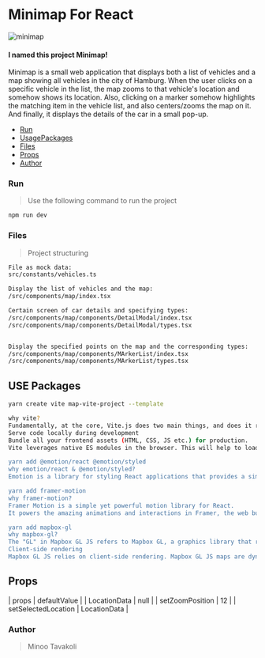 # Minimap For React

![minimap](https://imageupload.io/ib/tYll9Sh5MEQm18q_1691943250.png)

#### I named this project Minimap!

Minimap is a small web application that displays both a list of vehicles and a map showing all vehicles in the city of Hamburg.
When the user clicks on a specific vehicle in the list, the map zooms to that vehicle's location and somehow shows its location.
Also, clicking on a marker somehow highlights the matching item in the vehicle list, and also centers/zooms the map on it.
And finally, it displays the details of the car in a small pop-up.

- [Run](#Run)
- [UsagePackages](#UsePackages)
- [Files](#Files)
- [Props](#Props)
- [Author](#Author)

### Run

> Use the following command to run the project

```bash
npm run dev
```

### Files

> Project structuring

```bash
File as mock data:
src/constants/vehicles.ts

Display the list of vehicles and the map:
/src/components/map/index.tsx

Certain screen of car details and specifying types:
/src/components/map/components/DetailModal/index.tsx
/src/components/map/components/DetailModal/types.tsx


Display the specified points on the map and the corresponding types:
/src/components/map/components/MArkerList/index.tsx
/src/components/map/components/MArkerList/types.tsx
```

## USE Packages

```bash
yarn create vite map-vite-project --template

why vite?
Fundamentally, at the core, Vite.js does two main things, and does it really well:
Serve code locally during development
Bundle all your frontend assets (HTML, CSS, JS etc.) for production.
Vite leverages native ES modules in the browser. This will help to load your code instantly, no matter how large your module dependencies are or how large the application code has become. Vite also uses Hot Module Replacement (HMR). HMR accounts for the fast and effective part of Vite, as it watches for state changes in the application and adds and/or removes modules while the application is running without prompting a full reload of the application. What this means for the developers is you can see the changes you make to your code instantly right in your browser as you're coding.

yarn add @emotion/react @emotion/styled
why emotion/react & @emotion/styled?
Emotion is a library for styling React applications that provides a simple and efficient way to manage your styles. It allows you to write CSS in JavaScript and provides a flexible API for styling your components.

yarn add framer-motion
why framer-motion?
Framer Motion is a simple yet powerful motion library for React.
It powers the amazing animations and interactions in Framer, the web builder for creative pros. Zero code, maximum speed.

yarn add mapbox-gl
why mapbox-gl?
The "GL" in Mapbox GL JS refers to Mapbox GL, a graphics library that renders 2D and 3D Mapbox maps as dynamic visual graphics with OpenGL in any compatible web browser, without using additional plugins.
Client-side rendering
Mapbox GL JS relies on client-side rendering. Mapbox GL JS maps are dynamically rendered by combining vector tiles with style rules in the browser rather than on a server, which makes it possible to change the maps's style and displayed data in response to user interaction.
```

## Props

| props | defaultValue |
| LocationData | null |
| setZoomPosition | 12 |
| setSelectedLocation | LocationData |

### Author

> Minoo Tavakoli
